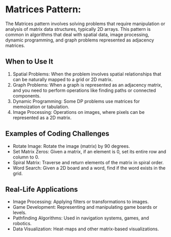 # Matrices Pattern:
The Matrices pattern involves solving problems that require manipulation or analysis of matrix data structures, typically 2D arrays. This pattern is common in algorithms that deal with spatial data, image processing, dynamic programming, and graph problems represented as adjacency matrices.

## When to Use It
1. Spatial Problems: When the problem involves spatial relationships that can be naturally mapped to a grid or 2D matrix.
2. Graph Problems: When a graph is represented as an adjacency matrix, and you need to perform operations like finding paths or connected components.
3. Dynamic Programming: Some DP problems use matrices for memoization or tabulation.
4. Image Processing: Operations on images, where pixels can be represented as a 2D matrix.

## Examples of Coding Challenges
* Rotate Image: Rotate the image (matrix) by 90 degrees.
* Set Matrix Zeros: Given a matrix, if an element is 0, set its entire row and column to 0.
* Spiral Matrix: Traverse and return elements of the matrix in spiral order.
* Word Search: Given a 2D board and a word, find if the word exists in the grid.

## Real-Life Applications
* Image Processing: Applying filters or transformations to images.
* Game Development: Representing and manipulating game boards or levels.
* Pathfinding Algorithms: Used in navigation systems, games, and robotics.
* Data Visualization: Heat-maps and other matrix-based visualizations.